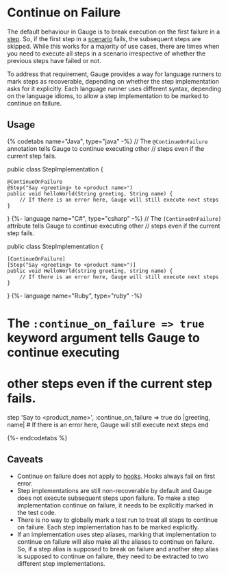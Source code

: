 # Continue on Failure

The default behaviour in Gauge is to break execution on the first failure in a [step](../gauge_terminologies/steps.md). So, if the first step in a [scenario](../gauge_terminologies/scenarios.md) fails, the subsequent steps are skipped. While this works for a majority of use cases, there are times when you need to execute all steps in a scenario irrespective of whether the previous steps have failed or not.

To address that requirement, Gauge provides a way for language runners to mark steps as recoverable, depending on whether the step implementation asks for it explicitly. Each language runner uses different syntax, depending on the language idioms, to allow a step implementation to be marked to continue on failure.

## Usage

{% codetabs name="Java", type="java" -%}
// The `@ContinueOnFailure` annotation tells Gauge to continue executing other
// steps even if the current step fails.

public class StepImplementation {

    @ContinueOnFailure
    @Step("Say <greeting> to <product name>")
    public void helloWorld(String greeting, String name) {
        // If there is an error here, Gauge will still execute next steps
    }
}
{%- language name="C#", type="csharp" -%}
// The `[ContinueOnFailure]` attribute tells Gauge to continue executing other
// steps even if the current step fails.

public class StepImplementation {

    [ContinueOnFailure]
    [Step("Say <greeting> to <product name>")]
    public void HelloWorld(string greeting, string name) {
        // If there is an error here, Gauge will still execute next steps
    }
}
{%- language name="Ruby", type="ruby" -%}
# The `:continue_on_failure => true` keyword argument tells Gauge to continue executing
# other steps even if the current step fails.

step 'Say <greeting> to <product_name>', :continue_on_failure => true do |greeting, name|
    # If there is an error here, Gauge will still execute next steps
end

{%- endcodetabs %}

## Caveats

- Continue on failure does not apply to [hooks](../language_features/execution_hooks.md). Hooks always fail on first error.
- Step implementations are still non-recoverable by default and Gauge does not execute subsequent steps upon failure. To make a step implementation continue on failure, it needs to be explicitly marked in the test code.
- There is no way to globally mark a test run to treat all steps to continue on failure. Each step implementation has to be marked explicitly.
- If an implementation uses step aliases, marking that implementation to continue on failure will also make all the aliases to continue on failure. So, if a step alias is supposed to break on failure and another step alias is supposed to continue on failure, they need to be extracted to two different step implementations.
